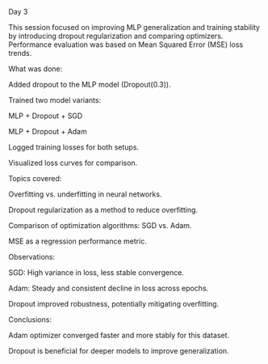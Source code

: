 Day 3

This session focused on improving MLP generalization and training stability by introducing dropout regularization and comparing optimizers. Performance evaluation was based on Mean Squared Error (MSE) loss trends.



What was done:

Added dropout to the MLP model (Dropout(0.3)).

Trained two model variants:

MLP + Dropout + SGD

MLP + Dropout + Adam

Logged training losses for both setups.

Visualized loss curves for comparison.



Topics covered:

Overfitting vs. underfitting in neural networks.

Dropout regularization as a method to reduce overfitting.

Comparison of optimization algorithms: SGD vs. Adam.

MSE as a regression performance metric.



Observations:

SGD: High variance in loss, less stable convergence.

Adam: Steady and consistent decline in loss across epochs.

Dropout improved robustness, potentially mitigating overfitting.



Conclusions:

Adam optimizer converged faster and more stably for this dataset.

Dropout is beneficial for deeper models to improve generalization.

